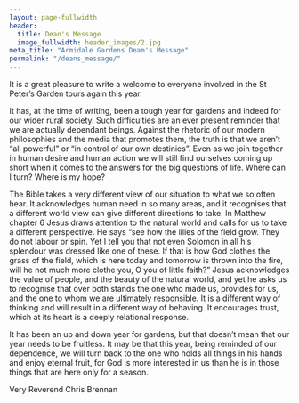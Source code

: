 ```yaml
---
layout: page-fullwidth
header:
  title: Dean's Message
  image_fullwidth: header_images/2.jpg
meta_title: "Armidale Gardens Deam's Message"
permalink: "/deans_message/"
---
```

It is a great pleasure to write a welcome to everyone involved in the St Peter’s Garden tours again this year.

It has, at the time of writing, been a tough year for gardens and indeed for our wider rural society. Such difficulties are an ever present reminder that we are actually dependant beings. Against the rhetoric of our modern philosophies and the media that promotes them, the truth is that we aren’t “all powerful” or “in control of our own destinies”. Even as we join together in human desire and human action we will still find ourselves coming up short when it comes to the answers for the big questions of life. Where can I turn? Where is my hope?

The Bible takes a very different view of our situation to what we so often hear. It acknowledges human need in so many areas, and it recognises that a different world view can give different directions to take. In Matthew chapter 6 Jesus draws attention to the natural world and calls for us to take a different perspective. He says “see how the lilies of the field grow. They do not labour or spin. Yet I tell you that not even Solomon in all his splendour was dressed like one of these. If that is how God clothes the grass of the field, which is here today and tomorrow is thrown into the fire, will he not much more clothe you, O you of little faith?” Jesus acknowledges the value of people, and the beauty of the natural world, and yet he asks us to recognise that over both stands the one who made us, provides for us, and the one to whom we are ultimately responsible. It is a different way of thinking and will result in a different way of behaving. It encourages trust, which at its heart is a deeply relational response.

It has been an up and down year for gardens, but that doesn’t mean that our year needs to be fruitless. It may be that this year, being reminded of our dependence, we will turn back to the one who holds all things in his hands and enjoy eternal fruit, for God is more interested in us than he is in those things that are here only for a season.

Very Reverend Chris Brennan